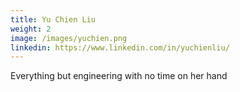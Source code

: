 ```yaml
---
title: Yu Chien Liu
weight: 2
image: /images/yuchien.png
linkedin: https://www.linkedin.com/in/yuchienliu/
---
```


Everything but engineering with no time on her hand
